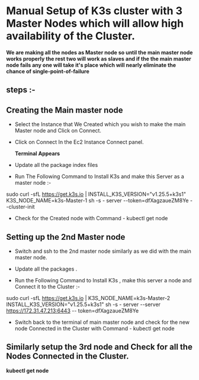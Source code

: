 # Manual Setup of K3s cluster with 3 Master Nodes which will allow high availability of the Cluster.

**We are making all the nodes as Master node so until  the main master node works properly the rest two will work as slaves and if the the main master node fails any one will take it's place which will nearly eliminate the chance of single-point-of-failure**

## steps :-

## Creating the Main master node

* Select the Instance that We Created which you wish to make the main Master node and Click on Connect.



* Click on Connect In the Ec2 Instance Connect panel.



   **Terminal Appears**

* Update all the package index files



* Run The Following Command to Install K3s and make this Server as a master node :-

sudo curl -sfL https://get.k3s.io | INSTALL_K3S_VERSION="v1.25.5+k3s1" K3S_NODE_NAME=k3s-Master-1 sh -s - server --token=dfXagzaueZM8Ye --cluster-init

* Check for the Created node with Command - kubectl get node


## Setting up the 2nd Master node ##

* Switch and ssh to the 2nd master node similarly as we did with the main master node.

* Update all the packages .

* Run the Following Command to Install K3s , make this server a node and Connect it to the Cluster :-

sudo curl -sfL https://get.k3s.io | K3S_NODE_NAME=k3s-Master-2 INSTALL_K3S_VERSION="v1.25.5+k3s1" sh -s - server --server https://172.31.47.213:6443 -- token=dfXagzaueZM8Ye

* Switch back to the terminal of main master node and check for the new node Connected in the Cluster with Command - kubectl get  node


## Similarly setup the 3rd node and Check for all the Nodes Connected in the Cluster.

**kubectl get node**

